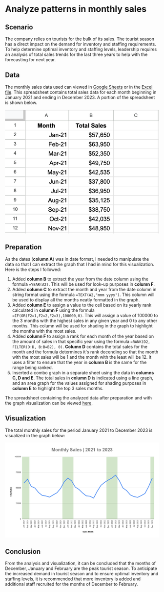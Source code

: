 # Analyze patterns in monthly sales

## Scenario

The company relies on tourists for the bulk of its sales. The tourist season has a direct impact on the demand for inventory and staffing requirements. To help determine optimal inventory and staffing levels, leadership requires an analysis of total sales trends for the last three years to help with the forecasting for next year.

## Data

The monthly sales data used can viewed in [Google Sheets](https://docs.google.com/spreadsheets/d/1xn5e9ptvVKL5NGlIy3N3bq29_sR79FaOGm7MZrMPRTg/template/preview#gid=0) or in the [Excel file](/1-Foundations-Data-Data-Everywhere/Activities/mod3-data-monthly-sales.xlsx). This spreadsheet contains total sales data for each month beginning in January 2021 and ending in December 2023. A portion of the spreadsheet is shown below.

![Monthly Sales Data](/1-Foundations-Data-Data-Everywhere/Activities/mod3-data-monthly-sales.png 'Monthly Sales Data')

## Preparation

As the dates (**column A**) was in date format, I needed to manipulate the data so that I can extract the graph that I had in mind for this visualization. Here is the steps I followed:

1. Added **column B** to extract the year from the date column using the formula `=YEAR(A2)`. This will be used for look-up purposes in **column F**.
2. Added **column C** to extract the month and year from the date column in string format using the formula `=TEXT(A2,"mmm yyyy")`. This column will be used to display all the months neatly formatted in the graph.
3. Added **column E** to assign a value to the cell based on its yearly rank calculated in **column F** using the formula `=IF(OR(F2=1,F2=2,F2=3),100000,0)`. This will assign a value of 100000 to the 3 months with the highest sales in any given year and 0 to any other months. This column will be used for shading in the graph to highlight the months with the most sales.
4. Added **column F** to assign a rank for each month of the year based on the amount of sales in that specific year using the formula `=RANK(D2, FILTER(D:D, B:B=B2), 0)`. **Column D** contains the total sales for the month and the formula determines it's rank decending so that the month with the most sales will be 1 and the month with the least will be 12. It uses a filter to ensure that the year in **column B** is the same for the range being ranked.
5. Inserted a combo graph in a separate sheet using the data in **columns C, D and E**. The total sales in **column D** is indicated using a line graph, and an area graph for the values assigned for shading purposes in **column E** to highlight the top 3 sales months.

The spreadsheet containing the analyzed data after preparation and with the graph visualization can be viewed [here](/1-Foundations-Data-Data-Everywhere/Activities/mod3-analysis-monthly-sales.xlsx).

## Visualization

The total monthly sales for the period January 2021 to December 2023 is visualized in the graph below:

![Monthly Sales Graph](/1-Foundations-Data-Data-Everywhere/Activities/mod3-analysis-monthly-sales.png 'Monthly Sales Graph')

## Conclusion

From the analysis and visualization, it can be concluded that the months of December, January and February are the peak tourist season. To anticipate the increased demand in tourist season and to ensure optimal inventory and staffing levels, it is recommended that more inventory is added and additional staff recruited for the months of December to February.
